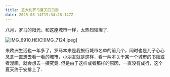 ```yaml
---
title: 意大利罗马夏天四日游
date: 2025-08-14T19:34:28.147Z
---
```



八月，罗马的阳光，和这座城市一样，太热烈璀璨了.

![IMG_6910.HEIC](https://github.com/metrue/Cofe/blob/main/assets/images/2025-08-14/1755200014536.HEIC?raw=true)![IMG_7124.jpeg]

来欧洲生活也一年多了，罗马本来是我旅行城市名单的前几个，同时也是儿子心心念念一直想去看一看的城市，小朋友就是这样，看一两本关于某一个城市的书籍或者漫画，就会想去一探究竟. 但是由于这样或者那样的原因，一直没有成行，这个夏天终于安排上了.
